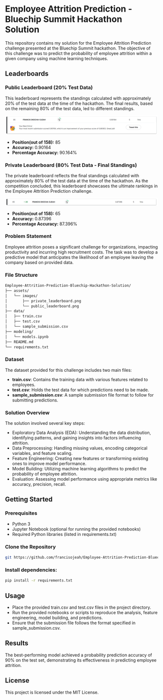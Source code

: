 # Employee Attrition Prediction - Bluechip Summit Hackathon Solution

This repository contains my solution for the Employee Attrition Prediction challenge presented at the Bluechip Summit hackathon. The objective of this challenge was to predict the probability of employee attrition within a given company using machine learning techniques.

## Leaderboards
### Public Leaderboard (20% Test Data)

This leaderboard represents the standings calculated with approximately 20% of the test data at the time of the hackathon. The final results, based on the remaining 80% of the test data, led to different standings.
<p align="center">
  <img src="assets/images/public_leaderboard.png" width="" alt="Leaderboard-20% of test data" />
</p>

- **Position(out of 158):** 85
- **Accuracy:** 0.90164
- **Percentage Accuracy:** 90.164%
  

### Private Leaderboard (80% Test Data - Final Standings)

The private leaderboard reflects the final standings calculated with approximately 80% of the test data at the time of the hackathon. As the competition concluded, this leaderboard showcases the ultimate rankings in the Employee Attrition Prediction challenge. 
<p align="center">
  <img src="assets/images/private_leaderboard.png" width="" alt="Final Leaderboard-80% of test data" />
</p>

- **Position(out of 158):** 65
- **Accuracy:** 0.87396
- **Percentage Accuracy:** 87.396%

### Problem Statement
Employee attrition poses a significant challenge for organizations, impacting productivity and incurring high recruitment costs. The task was to develop a predictive model that anticipates the likelihood of an employee leaving the company based on provided data.

### File Structure

```bash
Employee-Attrition-Prediction-Bluechip-Hackathon-Solution/
├── assets/
│   └── images/
│       ├── private_leaderboard.png
│       └── public_leaderboard.png
├── data/
│   ├── train.csv
│   ├── test.csv
│   └── sample_submission.csv
├── modeling/
│   └── models.ipynb
├── README.md
└── requirements.txt

```

### Dataset
The dataset provided for this challenge includes two main files:

- **train.csv**: Contains the training data with various features related to employees.
- **test.csv**: Holds the test data for which predictions need to be made.
- **sample_submission.csv**: A sample submission file format to follow for submitting predictions.

### Solution Overview
The solution involved several key steps:

- Exploratory Data Analysis (EDA): Understanding the data distribution, identifying patterns, and gaining insights into factors influencing attrition.
- Data Preprocessing: Handling missing values, encoding categorical variables, and feature scaling.
- Feature Engineering: Creating new features or transforming existing ones to improve model performance.
- Model Building: Utilizing machine learning algorithms to predict the probability of employee attrition.
- Evaluation: Assessing model performance using appropriate metrics like accuracy, precision, recall.


## Getting Started

### Prerequisites
- Python 3
- Jupyter Notebook (optional for running the provided notebooks)
- Required Python libraries (listed in requirements.txt)

### Clone the Repository

```bash
git https://github.com/francisojeah/Employee-Attrition-Prediction-Bluechip-Hackathon-Solution.git
```

### Install dependencies:
```bash
pip install -r requirements.txt
```

## Usage
- Place the provided train.csv and test.csv files in the project directory.
- Run the provided notebooks or scripts to reproduce the analysis, feature engineering, model building, and predictions.
- Ensure that the submission file follows the format specified in sample_submission.csv.

## Results
The best-performing model achieved a probability prediction accuracy of 90% on the test set, demonstrating its effectiveness in predicting employee attrition.

## License
This project is licensed under the MIT License.
